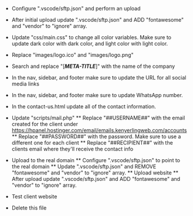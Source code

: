 * Configure ".vscode/sftp.json" and perform an upload

* After initial upload update ".vscode/sftp.json" and ADD "fontawesome" and "vendor" to "ignore" array.

* Update "css/main.css" to change all color variables. Make sure to update dark color with dark color, and light color with light color.

* Replace "images/logo.ico" and "images/logo.png"

* Search and replace "[***META-TITLE***]" with the name of the company

* In the nav, sidebar, and footer make sure to update the URL for all social media links

* In the nav, sidebar, and footer make sure to update WhatsApp number.

* In the contact-us.html update all of the contact information.

* Update "scripts/mail.php"
** Replace "##USERNAME##" with the email created for the client under https://hpanel.hostinger.com/email/emails.kenyerlingweb.com/accounts
** Replace "##PASSWORD##" with the password. Make sure to use a different one for each client
** Replace "##RECIPIENT##" with the clients email where they'll receive the contact info

* Upload to the real domain
** Configure ".vscode/sftp.json" to point to the real domain
** Update ".vscode/sftp.json" and REMOVE "fontawesome" and "vendor" to "ignore" array.
** Upload website
** After upload update ".vscode/sftp.json" and ADD "fontawesome" and "vendor" to "ignore" array.

* Test client website

* Delete this file
